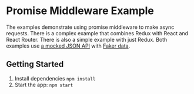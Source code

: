 # Promise Middleware Example

The examples demonstrate using promise middleware to make async requests. There is a complex example that combines Redux with React and React Router. There is also a simple example with just Redux. Both examples use [a mocked JSON API](https://github.com/typicode/json-server) with [Faker data](https://github.com/marak/Faker.js/).

## Getting Started

1. Install dependencies `npm install`
2. Start the app: `npm start`

